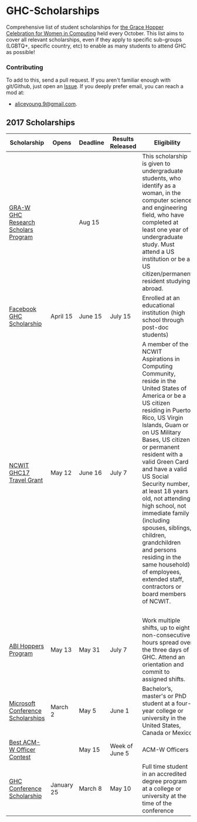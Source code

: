 # GHC-Scholarships

Comprehensive list of student scholarships for [the Grace Hopper Celebration for
Women in Computing](http://ghc.anitaborg.org/) held every October. This list aims
to cover all relevant scholarships, even if they apply to specific sub-groups
(LGBTQ+, specific country, etc) to enable as many students to attend GHC as
possible!

### Contributing

To add to this, send a pull request. If you aren't familiar enough with git/Github, just open an
[Issue](https://github.com/Ladies-Storm-Hackathons/GHC-Scholarships/issues). If you deeply prefer
email, you can reach a mod at:
* aliceyoung.9@gmail.com.

## 2017 Scholarships
| Scholarship | Opens | Deadline | Results Released | Eligibility |
|-------|----------|-------------|------------------|-------------|
[GRA-W GHC Research Scholars Program](http://cra.org/cra-w/scholarships-and-awards/scholarships/ghc-research-scholars/) | | Aug 15| | This scholarship is given to undergraduate students, who identify as a woman, in the computer science and engineering field, who have completed at least one year of undergraduate study. Must attend a US institution or be a US citizen/permanent resident studying abroad.|
[Facebook GHC Scholarship](https://www.facebook.com/careers/program/gracehopper2017/) | April 15 | June 15 | July 15 | Enrolled at an educational institution (high school through post-doc students) |
[NCWIT GHC17 Travel Grant](https://www.aspirations.org/2017-ncwit-travel-grant-grace-hopper-celebration-women-computing-official-rules) | May 12 | June 16 | July 7 | A member of the NCWIT Aspirations in Computing Community, reside in the United States of America or be a US citizen residing in Puerto Rico, US Virgin Islands, Guam or on US Military Bases, US citizen or permanent resident with a valid Green Card and have a valid US Social Security number, at least 18 years old, not attending high school, not immediate family (including spouses, siblings, children, grandchildren and persons residing in the same household) of employees, extended staff, contractors or board members of NCWIT. |
| &nbsp; | | | | |
[ABI Hoppers Program](https://ghc.anitaborg.org/hoppers/) | May 13 | May 31 | July 7 | Work multiple shifts, up to eight non-consecutive hours spread over the three days of GHC. Attend an orientation and commit to assigned shifts.
[Microsoft Conference Scholarships](https://careers.microsoft.com/students/scholarships) | March 2| May 5 | June 1 | Bachelor’s, master's or PhD student at a four-year college or university in the United States, Canada or Mexico |
[Best ACM-W Officer Contest](https://github.com/Ladies-Storm-Hackathons/GHC-Scholarships/blob/master/ACMWContestFlyer_Best%20Officer_Final.pdf) | | May 15 | Week of June 5 | ACM-W Officers |
[GHC Conference Scholarship](http://ghc.anitaborg.org/2017-student-academic/2017-scholarships/) | January 25 | March 8 | May 10 | Full time student in an accredited degree program at a college or university at the time of the conference |
